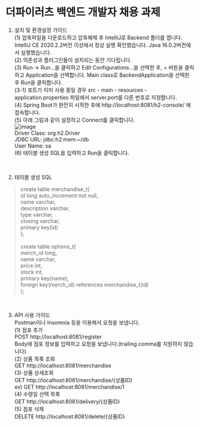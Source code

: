 # 더파이러츠 백엔드 개발자 채용 과제

1. 설치 및 환경설정 가이드  
(1) 압축파일을 다운로드하고 압축해제 후 IntelliJ로 Backend 폴더를 엽니다. IntelliJ CE 2020.2.2버전 이상에서 정상 실행 확인했습니다. Java 16.0.2버전에서 실행했습니다.  
(2) 의존성과 플러그인들이 설치되는 동안 기다립니다.  
(3) Run -> Run...을 클릭하고 Edit Configurations...을 선택한 후, + 버튼을 클릭하고 Application을 선택합니다. Main class로 BackendApplication을 선택한 후 Run을 클릭합니다.  
(3-1) 포트가 이미 사용 중일 경우 src - main - resources - application.properties 파일에서 server.port를 다른 번호로 지정합니다.  
(4) Spring Boot가 완전히 시작한 후에 http://localhost:8081/h2-console/ 에 접속합니다.  
(5) 아래 그림과 같이 설정하고 Connect를 클릭합니다.  
![image](https://user-images.githubusercontent.com/12444076/131545281-bd72b56e-35c4-498f-b796-bce00e3f99c4.png)  
Driver Class: org.h2.Driver  
JDBC URL: jdbc:h2:mem:~/db  
User Name: sa  
(6) 테이블 생성 SQL을 입력하고 Run을 클릭합니다.<br/>
<br/>

2. 테이블 생성 SQL  
> create table merchandise_t(  
  id long auto_increment not null,  
  name varchar,  
  description varchar,  
  type varchar,  
  closing varchar,  
  primary key(id)  
);<br/>  
create table options_t(  
  merch_id long,  
  name varchar,  
  price int,  
  stock int,  
  primary key(name),  
  foreign key(merch_id) references merchandise_t(id)  
);<br/>
<br/>

3. API 사용 가이드  
Postman이나 Insomnia 등을 이용해서 요청을 보냅니다.  
(1) 점포 추가  
POST http://localhost:8081/register  
Body에 점포 정보를 입력하고 요청을 보냅니다.(trailing comma를 지원하지 않습니다)  
(2) 상품 목록 조회  
GET http://localhost:8081/merchandise  
(3) 상품 상세조회  
GET http://localhost:8081/merchandise/{상품ID}  
ex) GET http://localhost:8081/merchandise/1  
(4) 수령일 선택 목록  
GET http://localhost:8081/delivery/{상품ID}  
(5) 점포 삭제  
DELETE http://localhost:8081/delete/{상품ID}
